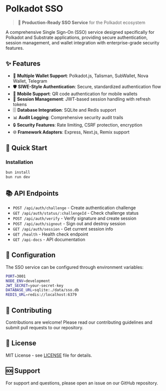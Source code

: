 # Polkadot SSO

> 🚀 **Production-Ready SSO Service** for the Polkadot ecosystem

A comprehensive Single Sign-On (SSO) service designed specifically for Polkadot and Substrate applications, providing secure authentication, session management, and wallet integration with enterprise-grade security features.

## ✨ Features

- 🔐 **Multiple Wallet Support**: Polkadot.js, Talisman, SubWallet, Nova Wallet, Telegram
- 🛡️ **SIWE-Style Authentication**: Secure, standardized authentication flow
- 📱 **Mobile Support**: QR code authentication for mobile wallets
- 🔄 **Session Management**: JWT-based session handling with refresh tokens
- 🗄️ **Database Integration**: SQLite and Redis support
- 📊 **Audit Logging**: Comprehensive security audit trails
- 🔒 **Security Features**: Rate limiting, CSRF protection, encryption
- 🌐 **Framework Adapters**: Express, Next.js, Remix support

## 🚀 Quick Start

### Installation

```bash
bun install
bun run dev
```

## 📚 API Endpoints

- `POST /api/auth/challenge` - Create authentication challenge
- `GET /api/auth/status/:challengeId` - Check challenge status
- `POST /api/auth/verify` - Verify signature and create session
- `POST /api/auth/signout` - Sign out and destroy session
- `GET /api/auth/session` - Get current session info
- `GET /health` - Health check endpoint
- `GET /api-docs` - API documentation

## 🔧 Configuration

The SSO service can be configured through environment variables:

```bash
PORT=3001
NODE_ENV=development
JWT_SECRET=your-secret-key
DATABASE_URL=sqlite:./data/sso.db
REDIS_URL=redis://localhost:6379
```

## 🤝 Contributing

Contributions are welcome! Please read our contributing guidelines and submit pull requests to our repository.

## 📄 License

MIT License - see [LICENSE](LICENSE) file for details.

## 🆘 Support

For support and questions, please open an issue on our GitHub repository.
